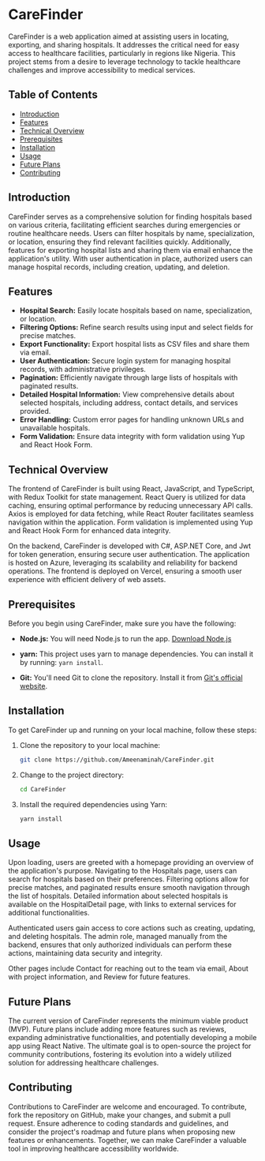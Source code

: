 # CareFinder

CareFinder is a web application aimed at assisting users in locating, exporting, and sharing hospitals. It addresses the critical need for easy access to healthcare facilities, particularly in regions like Nigeria. This project stems from a desire to leverage technology to tackle healthcare challenges and improve accessibility to medical services.

## Table of Contents

- [Introduction](#introduction)
- [Features](#features)
- [Technical Overview](#technical-overview)
- [Prerequisites](#prerequisites)
- [Installation](#installation)
- [Usage](#usage)
- [Future Plans](#future-plans)
- [Contributing](#contributing)

## Introduction

CareFinder serves as a comprehensive solution for finding hospitals based on various criteria, facilitating efficient searches during emergencies or routine healthcare needs. Users can filter hospitals by name, specialization, or location, ensuring they find relevant facilities quickly. Additionally, features for exporting hospital lists and sharing them via email enhance the application's utility. With user authentication in place, authorized users can manage hospital records, including creation, updating, and deletion.

## Features

- **Hospital Search:** Easily locate hospitals based on name, specialization, or location.
- **Filtering Options:** Refine search results using input and select fields for precise matches.
- **Export Functionality:** Export hospital lists as CSV files and share them via email.
- **User Authentication:** Secure login system for managing hospital records, with administrative privileges.
- **Pagination:** Efficiently navigate through large lists of hospitals with paginated results.
- **Detailed Hospital Information:** View comprehensive details about selected hospitals, including address, contact details, and services provided.
- **Error Handling:** Custom error pages for handling unknown URLs and unavailable hospitals.
- **Form Validation:** Ensure data integrity with form validation using Yup and React Hook Form.

## Technical Overview

The frontend of CareFinder is built using React, JavaScript, and TypeScript, with Redux Toolkit for state management. React Query is utilized for data caching, ensuring optimal performance by reducing unnecessary API calls. Axios is employed for data fetching, while React Router facilitates seamless navigation within the application. Form validation is implemented using Yup and React Hook Form for enhanced data integrity.

On the backend, CareFinder is developed with C#, ASP.NET Core, and Jwt for token generation, ensuring secure user authentication. The application is hosted on Azure, leveraging its scalability and reliability for backend operations. The frontend is deployed on Vercel, ensuring a smooth user experience with efficient delivery of web assets.

## Prerequisites


Before you begin using CareFinder, make sure you have the following:

- **Node.js:** You will need Node.js to run the app. [Download Node.js](https://nodejs.org/)

- **yarn:** This project uses yarn to manage dependencies. You can install it by running: `yarn install`.

- **Git:** You'll need Git to clone the repository. Install it from [Git's official website](https://git-scm.com/).

## Installation

To get CareFinder up and running on your local machine, follow these steps:

1. Clone the repository to your local machine:

   ```bash
   git clone https://github.com/Ameenaminah/CareFinder.git

2. Change to the project directory:

     ```bash
    cd CareFinder

3.  Install the required dependencies using Yarn:

     ```bash
    yarn install

## Usage

Upon loading, users are greeted with a homepage providing an overview of the application's purpose. Navigating to the Hospitals page, users can search for hospitals based on their preferences. Filtering options allow for precise matches, and paginated results ensure smooth navigation through the list of hospitals. Detailed information about selected hospitals is available on the HospitalDetail page, with links to external services for additional functionalities.

Authenticated users gain access to core actions such as creating, updating, and deleting hospitals. The admin role, managed manually from the backend, ensures that only authorized individuals can perform these actions, maintaining data security and integrity.

Other pages include Contact for reaching out to the team via email, About with project information, and Review for future features. 

## Future Plans

The current version of CareFinder represents the minimum viable product (MVP). Future plans include adding more features such as reviews, expanding administrative functionalities, and potentially developing a mobile app using React Native. The ultimate goal is to open-source the project for community contributions, fostering its evolution into a widely utilized solution for addressing healthcare challenges.

## Contributing

Contributions to CareFinder are welcome and encouraged. To contribute, fork the repository on GitHub, make your changes, and submit a pull request. Ensure adherence to coding standards and guidelines, and consider the project's roadmap and future plans when proposing new features or enhancements. Together, we can make CareFinder a valuable tool in improving healthcare accessibility worldwide.
